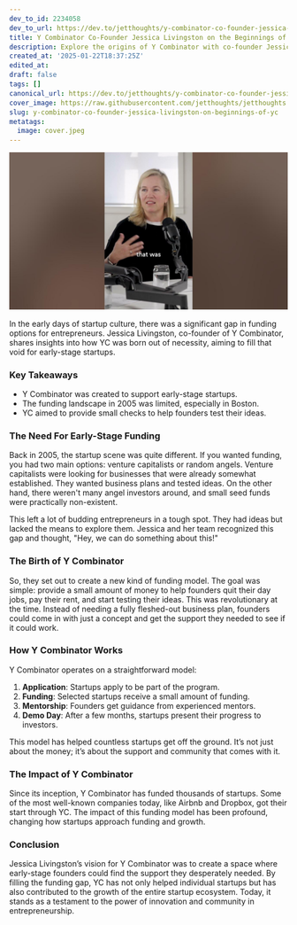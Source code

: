 ```yaml
---
dev_to_id: 2234058
dev_to_url: https://dev.to/jetthoughts/y-combinator-co-founder-jessica-livingston-on-the-beginnings-of-yc-3kp
title: Y Combinator Co-Founder Jessica Livingston on the Beginnings of YC
description: Explore the origins of Y Combinator with co-founder Jessica Livingston as she discusses the need for early-stage funding and how YC transformed the startup landscape.
created_at: '2025-01-22T18:37:25Z'
edited_at:
draft: false
tags: []
canonical_url: https://dev.to/jetthoughts/y-combinator-co-founder-jessica-livingston-on-the-beginnings-of-yc-3kp
cover_image: https://raw.githubusercontent.com/jetthoughts/jetthoughts.github.io/master/content/blog/y-combinator-co-founder-jessica-livingston-on-beginnings-of-yc/cover.jpeg
slug: y-combinator-co-founder-jessica-livingston-on-beginnings-of-yc
metatags:
  image: cover.jpeg
---
```

[![Y Combinator Co-Founder Jessica Livingston on the Beginnings of YC](file_0.jpg)](https://www.youtube.com/watch?v=ywdFD0cAq2E)

In the early days of startup culture, there was a significant gap in funding options for entrepreneurs. Jessica Livingston, co-founder of Y Combinator, shares insights into how YC was born out of necessity, aiming to fill that void for early-stage startups.

### Key Takeaways

*   Y Combinator was created to support early-stage startups.
*   The funding landscape in 2005 was limited, especially in Boston.
*   YC aimed to provide small checks to help founders test their ideas.

### The Need For Early-Stage Funding

Back in 2005, the startup scene was quite different. If you wanted funding, you had two main options: venture capitalists or random angels. Venture capitalists were looking for businesses that were already somewhat established. They wanted business plans and tested ideas. On the other hand, there weren't many angel investors around, and small seed funds were practically non-existent.

This left a lot of budding entrepreneurs in a tough spot. They had ideas but lacked the means to explore them. Jessica and her team recognized this gap and thought, "Hey, we can do something about this!"

### The Birth of Y Combinator

So, they set out to create a new kind of funding model. The goal was simple: provide a small amount of money to help founders quit their day jobs, pay their rent, and start testing their ideas. This was revolutionary at the time. Instead of needing a fully fleshed-out business plan, founders could come in with just a concept and get the support they needed to see if it could work.

### How Y Combinator Works

Y Combinator operates on a straightforward model:

1.  **Application**: Startups apply to be part of the program.
2.  **Funding**: Selected startups receive a small amount of funding.
3.  **Mentorship**: Founders get guidance from experienced mentors.
4.  **Demo Day**: After a few months, startups present their progress to investors.

This model has helped countless startups get off the ground. It’s not just about the money; it’s about the support and community that comes with it.

### The Impact of Y Combinator

Since its inception, Y Combinator has funded thousands of startups. Some of the most well-known companies today, like Airbnb and Dropbox, got their start through YC. The impact of this funding model has been profound, changing how startups approach funding and growth.

### Conclusion

Jessica Livingston’s vision for Y Combinator was to create a space where early-stage founders could find the support they desperately needed. By filling the funding gap, YC has not only helped individual startups but has also contributed to the growth of the entire startup ecosystem. Today, it stands as a testament to the power of innovation and community in entrepreneurship.